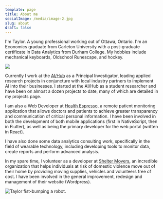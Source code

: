 ```yaml
---
template: page
title: About me
socialImage: /media/image-2.jpg
slug: about
draft: false
---
```

I'm Taylor. A young professional working out of Ottawa, Ontario. I'm an Economics graduate from Carleton University with a post-graduate certificate in Data Analytics from Durham College. My hobbies include mechanical keyboards, Oldschool Runescape, and hockey.

![](/media/546ee764-134d-468b-b191-2ffba617d0af.jpg)

Currently I work at the [AI/Hub](https://durhamcollege.ca/about/office-of-research-services-innovation-and-entrepreneurship-orsie/the-ai-hub) as a Principal Investigator, leading applied research projects in conjuncture with local industry partners to implement AI into their businesses. I started at the AI/Hub as a student researcher and have been on almost a dozen projects to date, many of which are detailed in my projects page.

I am also a Web Developer at [Health Espresso](https://healthespresso.com/), a remote patient monitoring application that allows doctors and patients to achieve greater transparency and communication of critical personal information. I have been involved in both the development of both mobile applications (first in NativeScript, then in Flutter), as well as being the primary developer for the web portal (written in React).

 I have also done some data analytics consulting work, specifically in the field of wearable technology, including developing tools to monitor data, create reports and perform advanced analysis.

In my spare time, I volunteer as a developer at [Shelter Movers](http://sheltermovers.com/), an incredible organization that helps individuals at risk of domestic violence move out of their home by providing moving supplies, vehicles and volunteers free of cost. I have been involved in the general improvement, redesign and management of their website (Wordpress).

![Taylor fist-bumping a robot.](/media/robot.jpg "Robot Fist Bump")